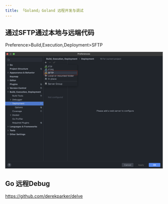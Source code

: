 ```yaml
---
title: 「Goland」Goland 远程开发与调试
---
```


## 通过SFTP通过本地与远端代码

Preference>Build,Execution,Deployment>SFTP

![image-20210113213035550](goland_remote/image-20210113213035550.png)



## Go 远程Debug

https://github.com/derekparker/delve

